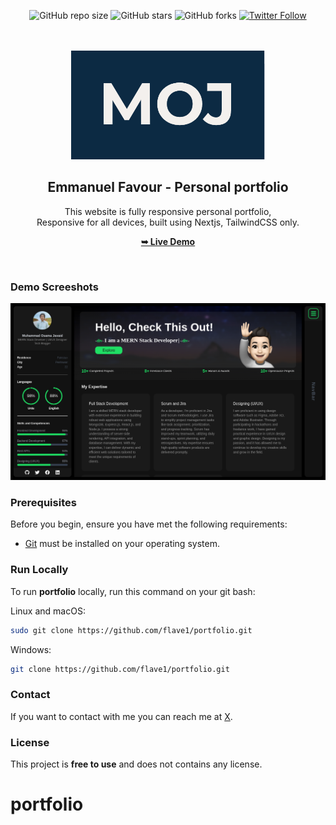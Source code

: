 <div align="center">
  
  ![GitHub repo size](https://img.shields.io/github/repo-size/flave1/portfolio)
  ![GitHub stars](https://img.shields.io/github/stars/flave1/portfolio?style=social)
  ![GitHub forks](https://img.shields.io/github/forks/flave1/portfolio?style=social)
  [![Twitter Follow](https://img.shields.io/twitter/follow/flave1?style=social)](https://twitter.com/intent/follow?screen_name=flave1)

  <br />
  <br />
  
  <img src="./public/readme-images/moj.png" />

  <h2 align="center">Emmanuel Favour - Personal portfolio</h2>

This website is fully responsive personal portfolio, <br />Responsive for all devices, built using Nextjs, TailwindCSS only.

<a href="https://favouremmanuel.vercel.app/"><strong>➥ Live Demo</strong></a>

</div>

<br />

### Demo Screeshots

![Favour Portfolio Desktop Demo](./public/readme-images/portfolio.png "Desktop Demo")

### Prerequisites

Before you begin, ensure you have met the following requirements:

- [Git](https://git-scm.com/downloads "Download Git") must be installed on your operating system.

### Run Locally

To run **portfolio** locally, run this command on your git bash:

Linux and macOS:

```bash
sudo git clone https://github.com/flave1/portfolio.git
```

Windows:

```bash
git clone https://github.com/flave1/portfolio.git
```

### Contact

If you want to contact with me you can reach me at [X](favouremmanuel433@gmail.com).

### License

This project is **free to use** and does not contains any license.
# portfolio
